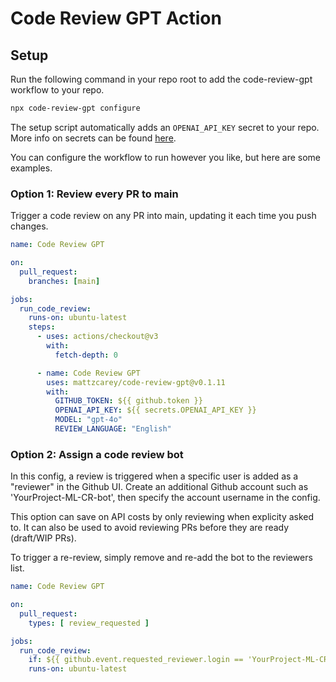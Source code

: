 # Code Review GPT Action

## Setup

Run the following command in your repo root to add the code-review-gpt workflow to your repo.

```bash
npx code-review-gpt configure
```

The setup script automatically adds an `OPENAI_API_KEY` secret to your repo. More info on secrets can be found [here](https://docs.github.com/en/actions/security-guides/using-secrets-in-github-actions).

You can configure the workflow to run however you like, but here are some examples.

### Option 1: Review every PR to main

Trigger a code review on any PR into main, updating it each time you push changes.

```yaml
name: Code Review GPT

on:
  pull_request:
    branches: [main]

jobs:
  run_code_review:
    runs-on: ubuntu-latest
    steps:
      - uses: actions/checkout@v3
        with:
          fetch-depth: 0

      - name: Code Review GPT
        uses: mattzcarey/code-review-gpt@v0.1.11
        with:
          GITHUB_TOKEN: ${{ github.token }}
          OPENAI_API_KEY: ${{ secrets.OPENAI_API_KEY }}
          MODEL: "gpt-4o"
          REVIEW_LANGUAGE: "English"
```

### Option 2: Assign a code review bot

In this config, a review is triggered when a specific user is added as a "reviewer" in the Github UI. Create an additional Github account such as 'YourProject-ML-CR-bot', then specify the account username in the config.

This option can save on API costs by only reviewing when explicity asked to. It can also be used to avoid reviewing PRs before they are ready (draft/WIP PRs).

To trigger a re-review, simply remove and re-add the bot to the reviewers list.

```yaml
name: Code Review GPT

on:
  pull_request:
    types: [ review_requested ]

jobs:
  run_code_review:
    if: ${{ github.event.requested_reviewer.login == 'YourProject-ML-CR-bot'}}
    runs-on: ubuntu-latest
```

